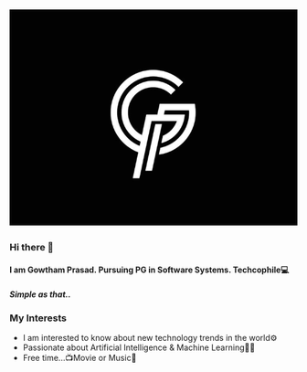 ## ![GP](https://github.com/GowthamPrasad/GowthamPrasad/blob/main/GP.jpg)
### Hi there 👋
#### I am Gowtham Prasad. Pursuing PG in Software Systems. Techcophile💻
##### Simple as that..
<!--
**GowthamPrasad/GowthamPrasad** is a ✨ _special_ ✨ repository because its `README.md` (this file) appears on your GitHub profile.-->
### My Interests
- I am interested to know about new technology trends in the world⚙️
- Passionate about Artificial Intelligence & Machine Learning👨‍💻
- Free time...📺Movie or Music🎵
<!--
Here are some ideas to get you started:
- 🔭 I’m currently working on ...
- 🌱 I’m currently learning ...
- 👯 I’m looking to collaborate on ...
- 🤔 I’m looking for help with ...
- 💬 Ask me about ...
- 📫 How to reach me: ...
- 😄 Pronouns: ...
- ⚡ Fun fact: ...
-->
